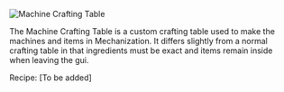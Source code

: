 ![Machine Crafting Table](https://i.imgur.com/2wIy7hw.png?1)

The Machine Crafting Table is a custom crafting table used to make the machines and items in Mechanization. It differs slightly from a normal crafting table in that ingredients must be exact and items remain inside when leaving the gui.

Recipe: [To be added]